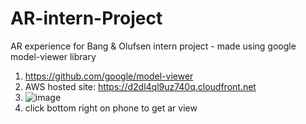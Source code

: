 # AR-intern-Project
AR experience for Bang &amp; Olufsen intern project - made using google model-viewer library
1. https://github.com/google/model-viewer
2. AWS hosted site: https://d2dl4ql9uz740q.cloudfront.net
3. ![image](https://user-images.githubusercontent.com/32914916/126193847-c47b309a-e3c6-4ffe-87fe-236330056f94.png)
4. click bottom right on phone to get ar view


